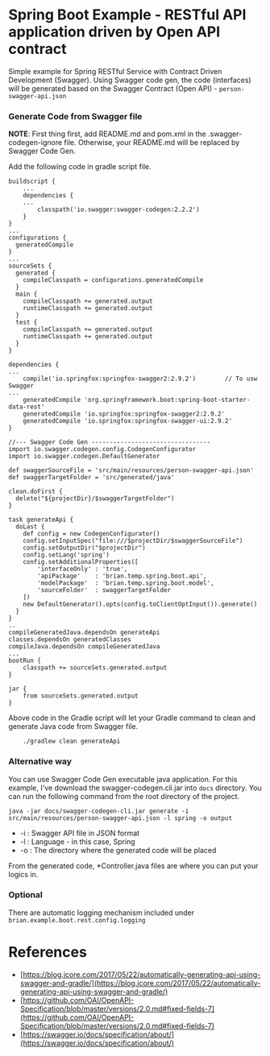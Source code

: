 # Spring Boot Example - RESTful API application driven by Open API contract

Simple example for Spring RESTful Service with Contract Driven Development (Swagger).
Using Swagger code gen, the code (interfaces) will be generated based on the
Swagger Contract (Open API) - `person-swagger-api.json`

### Generate Code from Swagger file ###

__NOTE__: First thing first, add README.md and pom.xml in the .swagger-codegen-ignore file. 
Otherwise, your README.md will be replaced by Swagger Code Gen.

Add the following code in gradle script file.

```
buildscript {
    ...
    dependencies {
    ...
        classpath('io.swagger:swagger-codegen:2.2.2')
    }
}
...
configurations {
  generatedCompile
}
...
sourceSets {
  generated {
    compileClasspath = configurations.generatedCompile
  }
  main {
    compileClasspath += generated.output
    runtimeClasspath += generated.output
  }
  test {
    compileClasspath += generated.output
    runtimeClasspath += generated.output
  }
}

dependencies {
...
    compile('io.springfox:springfox-swagger2:2.9.2')        // To usw Swagger
...
    generatedCompile 'org.springframework.boot:spring-boot-starter-data-rest'
    generatedCompile 'io.springfox:springfox-swagger2:2.9.2'
    generatedCompile 'io.springfox:springfox-swagger-ui:2.9.2'
}

//--- Swagger Code Gen ---------------------------------
import io.swagger.codegen.config.CodegenConfigurator
import io.swagger.codegen.DefaultGenerator

def swaggerSourceFile = 'src/main/resources/person-swagger-api.json'
def swaggerTargetFolder = 'src/generated/java'
 
clean.doFirst {
  delete("${projectDir}/$swaggerTargetFolder")
}

task generateApi {
  doLast {
    def config = new CodegenConfigurator()
    config.setInputSpec("file:///$projectDir/$swaggerSourceFile")
    config.setOutputDir("$projectDir")
    config.setLang('spring')
    config.setAdditionalProperties([
        'interfaceOnly' : 'true',
        'apiPackage'    : 'brian.temp.spring.boot.api',
        'modelPackage'  : 'brian.temp.spring.boot.model',
        'sourceFolder'  : swaggerTargetFolder
    ])
    new DefaultGenerator().opts(config.toClientOptInput()).generate()
  }
}
..
compileGeneratedJava.dependsOn generateApi
classes.dependsOn generatedClasses
compileJava.dependsOn compileGeneratedJava
...
bootRun {
    classpath += sourceSets.generated.output
}

jar {
    from sourceSets.generated.output
}

```

Above code in the Gradle script will let your Gradle command to clean and generate Java code from Swagger file.

```
    ./gradlew clean generateApi
```
### Alternative way ###
You can use Swagger Code Gen executable java application. 
For this example, I've download the swagger-codegen.cli.jar into `docs` directory. 
You can run the following command from the root directory of the project.

```
java -jar docs/swagger-codegen-cli.jar generate -i src/main/resources/person-swagger-api.json -l spring -o output
```

* -i : Swagger API file in JSON format
* -l : Language - in this case, Spring
* -o : The directory where the generated code will be placed

From the generated code, *Controller.java files are where you can put your logics in.

### Optional
There are automatic logging mechanism included under `brian.example.boot.rest.config.logging`

# References #
* [https://blog.jcore.com/2017/05/22/automatically-generating-api-using-swagger-and-gradle/](https://blog.jcore.com/2017/05/22/automatically-generating-api-using-swagger-and-gradle/)
* [https://github.com/OAI/OpenAPI-Specification/blob/master/versions/2.0.md#fixed-fields-7](https://github.com/OAI/OpenAPI-Specification/blob/master/versions/2.0.md#fixed-fields-7)
* [https://swagger.io/docs/specification/about/](https://swagger.io/docs/specification/about/)
